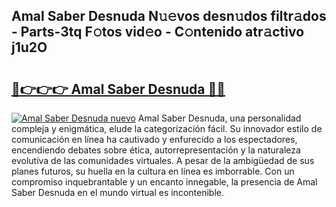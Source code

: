 ## Amal Saber Desnuda N𝚞𝚎vos desn𝚞dos filtr𝚊dos - Parts-3tq F𝚘tos vid𝚎o - C𝚘ntenido atr𝚊ctivo j1u2O

# <h2><a href="http://mb5ct3j.tromn.icu/?c=Amal+Saber+Desnuda">🔗👉👉👉 Amal Saber Desnuda 🔗🔗</a></h2>

[![Amal Saber Desnuda nuevo](https://i.imgur.com/pEAQMta.gif)](http://mb5ct3j.tromn.icu/?c=Amal+Saber+Desnuda)
Amal Saber Desnuda, una personalidad compleja y enigmática, elude la categorización fácil. Su innovador estilo de comunicación en línea ha cautivado y enfurecido a los espectadores, encendiendo debates sobre ética, autorrepresentación y la naturaleza evolutiva de las comunidades virtuales. A pesar de la ambigüedad de sus planes futuros, su huella en la cultura en línea es imborrable. Con un compromiso inquebrantable y un encanto innegable, la presencia de Amal Saber Desnuda en el mundo virtual es incontenible.
